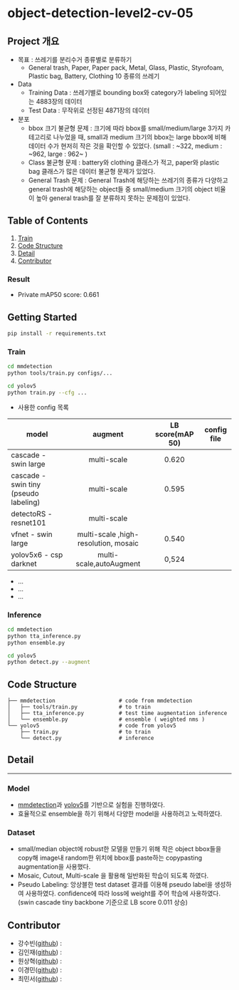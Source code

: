 # object-detection-level2-cv-05

## Project 개요
- 목표 : 쓰레기를 분리수거 종류별로 분류하기
  - General trash, Paper, Paper pack, Metal, Glass, Plastic, Styrofoam, Plastic bag, Battery, Clothing 10 종류의 쓰레기
- Data
  - Training Data : 쓰레기별로 bounding box와 category가 labeling 되어있는 4883장의 데이터
  - Test Data : 무작위로 선정된 4871장의 데이터
- 분포 
  - bbox 크기 불균형 문제 : 크기에 따라 bbox를 small/medium/large 3가지 카테고리로 나누었을 때, small과 medium 크기의 bbox는 large bbox에 비해 데이터 수가 현저히 작은 것을 확인할 수 있었다. (small : ~322, medium : ~962,  large : 962~ )
  - Class 불균형 문제 : battery와 clothing 클래스가 적고, paper와 plastic bag 클래스가 많은 데이터 불균형 문제가 있었다. 
  - General Trash 문제 : General Trash에 해당하는 쓰레기의 종류가 다양하고 general trash에 해당하는 object들 중 small/medium 크기의 object 비율이 높아 general trash를 잘 분류하지 못하는 문제점이 있었다. 

## Table of Contents
1. [Train](#Train)
2. [Code Structure](#code-structure)
3. [Detail](#detail)
4. [Contributor](#contributor)


### Result
- Private mAP50 score: 0.661



## Getting Started
```bash
pip install -r requirements.txt
```

### Train
```bash
cd mmdetection
python tools/train.py configs/...
```
```bash
cd yolov5
python train.py --cfg ...
```
- 사용한 config 목록

| model                                | augment                              | LB score(mAP 50) | config file                   |
|--------------------------------------|:------------------------------------:|:----------------:|:-----------------------------:|
| cascade - swin large                 | multi-scale                          | 0.620            |                               |
| cascade - swin tiny (pseudo labeling)| multi-scale                          | 0.595            |                               |
| detectoRS - resnet101                | multi-scale                          |                  |                               |
| vfnet - swin large                   | multi-scale ,high-resolution, mosaic | 0.540            |                               |
| yolov5x6 - csp darknet               | multi-scale,autoAugment              | 0,524            |                               |

  - ...
  - ...
  - ...



### Inference
```bash
cd mmdetection
python tta_inference.py
python ensemble.py
```
```bash
cd yolov5
python detect.py --augment
```



## Code Structure
```
├── mmdetection                    # code from mmdetection
│   ├── tools/train.py             # to train 
│   ├── tta_inference.py           # test time augmentation inference 
│   └── ensemble.py                # ensemble ( weighted nms )
└── yolov5                         # code from yolov5
    ├── train.py                   # to train 
    └── detect.py                  # inference
```


## Detail
---
### Model
- <a href = 'https://github.com/open-mmlab/mmdetection'>mmdetection</a>과 <a href = 'https://github.com/ultralytics/yolov5'>yolov5</a>를 기반으로 실험을 진행하였다.
- 효율적으로 ensemble을 하기 위해서 다양한 model을 사용하려고 노력하였다.



### Dataset
- small/median object에 robust한 모델을 만들기 위해 작은 object bbox들을 copy해 image내 random한 위치에 bbox를 paste하는 copypasting augmentation을 사용했다.
- Mosaic, Cutout, Multi-scale 을 활용해 일반화된 학습이 되도록 하였다. 
- Pseudo Labeling: 앙상블한 test dataset 결과를 이용해 pseudo label을 생성하여 사용하였다. confidence에 따라 loss에 weight를 주어 학습에 사용하였다. (swin cascade tiny backbone 기준으로 LB score 0.011 상승)




## Contributor
- 강수빈([github](https://github.com/suuuuuuuubin)) :
- 김인재([github](https://github.com/K-nowing)) : 
- 원상혁([github](https://github.com/wonsgong)) :
- 이경민([github](https://github.com/lkm2835)) :
- 최민서([github](https://github.com/minseo0214)) :


